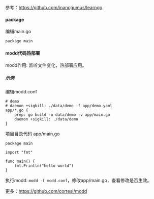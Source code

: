 参考：https://github.com/inancgumus/learngo

#### package
编辑main.go
```
package main
```
#### modd代码热部署
modd作用: 监听文件变化，热部署应用。

##### 示例
编辑modd.conf

```
# demo
# daemon +sigkill: ./data/demo -f app/demo.yaml
app/*.go {
    prep: go build -o data/demo -v app/main.go
    daemon +sigkill: ./data/demo
}
```

项目目录代码
app/main.go

```
package main

import "fmt"

func main() {
    fmt.Println("hello world")
}
```

执行modd: `modd -f modd.conf`，修改app/main.go，查看修改是否生效。

更多：https://github.com/cortesi/modd

#### 